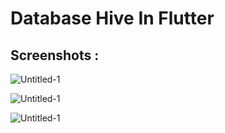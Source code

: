 # Database Hive In Flutter


## Screenshots :
![Untitled-1](https://github.com/SeyyedAmirNimaGhaebi/DataBase_hive_in_flutter/assets/124828880/8d766092-e754-44e1-9202-95ba3c21dcd5)

![Untitled-1](https://github.com/SeyyedAmirNimaGhaebi/DataBase_hive_in_flutter/assets/124828880/6730ee28-0195-4210-b6e7-9316d14d2d43)

![Untitled-1](https://github.com/SeyyedAmirNimaGhaebi/DataBase_hive_in_flutter/assets/124828880/9c8bdcb6-8f35-4ddb-977b-d6ce537ea664)
